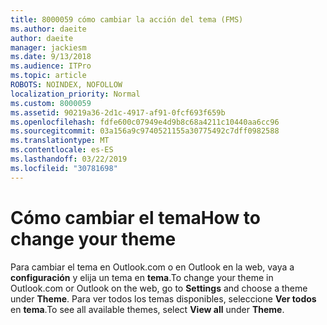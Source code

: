 ```yaml
---
title: 8000059 cómo cambiar la acción del tema (FMS)
ms.author: daeite
author: daeite
manager: jackiesm
ms.date: 9/13/2018
ms.audience: ITPro
ms.topic: article
ROBOTS: NOINDEX, NOFOLLOW
localization_priority: Normal
ms.custom: 8000059
ms.assetid: 90219a36-2d1c-4917-af91-0fcf693f659b
ms.openlocfilehash: fdfe600c07949e4d9b8c68a4211c10440aa6cc96
ms.sourcegitcommit: 03a156a9c9740521155a30775492c7dff0982588
ms.translationtype: MT
ms.contentlocale: es-ES
ms.lasthandoff: 03/22/2019
ms.locfileid: "30781698"
---
```

# <a name="how-to-change-your-theme"></a><span data-ttu-id="0d8c0-102">Cómo cambiar el tema</span><span class="sxs-lookup"><span data-stu-id="0d8c0-102">How to change your theme</span></span>

<span data-ttu-id="0d8c0-103">Para cambiar el tema en Outlook.com o en Outlook en la web, vaya a **configuración** y elija un tema en **tema**.</span><span class="sxs-lookup"><span data-stu-id="0d8c0-103">To change your theme in Outlook.com or Outlook on the web, go to **Settings** and choose a theme under **Theme**.</span></span> <span data-ttu-id="0d8c0-104">Para ver todos los temas disponibles, seleccione **Ver todos** en **tema**.</span><span class="sxs-lookup"><span data-stu-id="0d8c0-104">To see all available themes, select **View all** under **Theme**.</span></span> 
  

